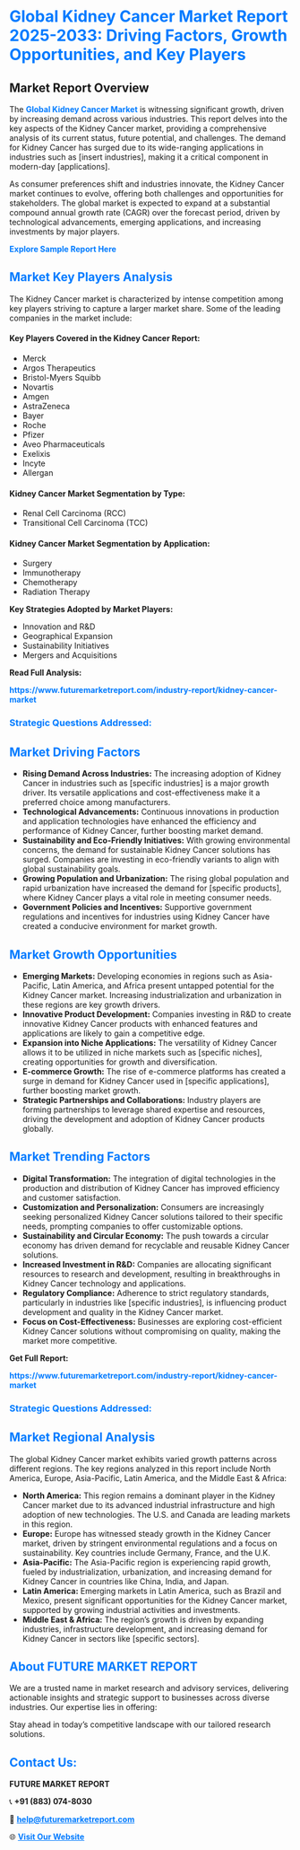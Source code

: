 <h1 style="color: #007BFF;">Global Kidney Cancer Market Report 2025-2033: Driving Factors, Growth Opportunities, and Key Players</h1>

<section id="overview">
<h2>Market Report Overview</h2>
<p>The <a href="https://www.futuremarketreport.com/industry-report/kidney-cancer-market" style="color: #007BFF; text-decoration: none;"><strong>Global Kidney Cancer Market</strong></a> is witnessing significant growth, driven by increasing demand across various industries. This report delves into the key aspects of the Kidney Cancer market, providing a comprehensive analysis of its current status, future potential, and challenges. The demand for Kidney Cancer has surged due to its wide-ranging applications in industries such as [insert industries], making it a critical component in modern-day [applications].</p>
<p>As consumer preferences shift and industries innovate, the Kidney Cancer market continues to evolve, offering both challenges and opportunities for stakeholders. The global market is expected to expand at a substantial compound annual growth rate (CAGR) over the forecast period, driven by technological advancements, emerging applications, and increasing investments by major players.</p>
</section>

<section id="overview">
<p><a href="https://www.futuremarketreport.com/request-sample/reportId=82732" style="color: #007BFF; text-decoration: none;"><strong>Explore Sample Report Here</strong></a></p>
</section>

<section id="key-players">
<h2 style="color: #007BFF;">Market Key Players Analysis</h2>
<p>The Kidney Cancer market is characterized by intense competition among key players striving to capture a larger market share. Some of the leading companies in the market include:</p>
<h4>Key Players Covered in the Kidney Cancer Report:</h4>
<ul><li>Merck</li><li>Argos Therapeutics</li><li>Bristol-Myers Squibb</li><li>Novartis</li><li>Amgen</li><li>AstraZeneca</li><li>Bayer</li><li>Roche</li><li>Pfizer</li><li>Aveo Pharmaceuticals</li><li>Exelixis</li><li>Incyte</li><li>Allergan</li></ul>
<h4>Kidney Cancer Market Segmentation by Type:</h4>
<ul><li>Renal Cell Carcinoma (RCC)</li><li>Transitional Cell Carcinoma (TCC)</li></ul>

<h4>Kidney Cancer Market Segmentation by Application:</h4>
<ul><li>Surgery</li><li>Immunotherapy</li><li>Chemotherapy</li><li>Radiation Therapy</li></ul>
<p><strong>Key Strategies Adopted by Market Players:</strong></p>
<ul>
<li>Innovation and R&D</li>
<li>Geographical Expansion</li>
<li>Sustainability Initiatives</li>
<li>Mergers and Acquisitions</li>
</ul>
</section>

<section>
<p><strong>Read Full Analysis: </strong></p><a href="https://www.futuremarketreport.com/industry-report/kidney-cancer-market" style="color: #007BFF; text-decoration: none;"><strong>https://www.futuremarketreport.com/industry-report/kidney-cancer-market</strong></a>
<h3 style="color: #007BFF;">Strategic Questions Addressed:</h3>
</section>

<section id="driving-factors">
<h2 style="color: #007BFF;">Market Driving Factors</h2>
<ul>
<li><strong>Rising Demand Across Industries:</strong> The increasing adoption of Kidney Cancer in industries such as [specific industries] is a major growth driver. Its versatile applications and cost-effectiveness make it a preferred choice among manufacturers.</li>
<li><strong>Technological Advancements:</strong> Continuous innovations in production and application technologies have enhanced the efficiency and performance of Kidney Cancer, further boosting market demand.</li>
<li><strong>Sustainability and Eco-Friendly Initiatives:</strong> With growing environmental concerns, the demand for sustainable Kidney Cancer solutions has surged. Companies are investing in eco-friendly variants to align with global sustainability goals.</li>
<li><strong>Growing Population and Urbanization:</strong> The rising global population and rapid urbanization have increased the demand for [specific products], where Kidney Cancer plays a vital role in meeting consumer needs.</li>
<li><strong>Government Policies and Incentives:</strong> Supportive government regulations and incentives for industries using Kidney Cancer have created a conducive environment for market growth.</li>
</ul>
</section>

<section id="growth-opportunities">
<h2 style="color: #007BFF;">Market Growth Opportunities</h2>
<ul>
<li><strong>Emerging Markets:</strong> Developing economies in regions such as Asia-Pacific, Latin America, and Africa present untapped potential for the Kidney Cancer market. Increasing industrialization and urbanization in these regions are key growth drivers.</li>
<li><strong>Innovative Product Development:</strong> Companies investing in R&D to create innovative Kidney Cancer products with enhanced features and applications are likely to gain a competitive edge.</li>
<li><strong>Expansion into Niche Applications:</strong> The versatility of Kidney Cancer allows it to be utilized in niche markets such as [specific niches], creating opportunities for growth and diversification.</li>
<li><strong>E-commerce Growth:</strong> The rise of e-commerce platforms has created a surge in demand for Kidney Cancer used in [specific applications], further boosting market growth.</li>
<li><strong>Strategic Partnerships and Collaborations:</strong> Industry players are forming partnerships to leverage shared expertise and resources, driving the development and adoption of Kidney Cancer products globally.</li>
</ul>
</section>

<section id="trending-factors">
<h2 style="color: #007BFF;">Market Trending Factors</h2>
<ul>
<li><strong>Digital Transformation:</strong> The integration of digital technologies in the production and distribution of Kidney Cancer has improved efficiency and customer satisfaction.</li>
<li><strong>Customization and Personalization:</strong> Consumers are increasingly seeking personalized Kidney Cancer solutions tailored to their specific needs, prompting companies to offer customizable options.</li>
<li><strong>Sustainability and Circular Economy:</strong> The push towards a circular economy has driven demand for recyclable and reusable Kidney Cancer solutions.</li>
<li><strong>Increased Investment in R&D:</strong> Companies are allocating significant resources to research and development, resulting in breakthroughs in Kidney Cancer technology and applications.</li>
<li><strong>Regulatory Compliance:</strong> Adherence to strict regulatory standards, particularly in industries like [specific industries], is influencing product development and quality in the Kidney Cancer market.</li>
<li><strong>Focus on Cost-Effectiveness:</strong> Businesses are exploring cost-efficient Kidney Cancer solutions without compromising on quality, making the market more competitive.</li>
</ul>
</section>

<section>
<p><strong>Get Full Report: </strong></p><a href="https://www.futuremarketreport.com/industry-report/kidney-cancer-market" style="color: #007BFF; text-decoration: none;"><strong>https://www.futuremarketreport.com/industry-report/kidney-cancer-market</strong></a>
<h3 style="color: #007BFF;">Strategic Questions Addressed:</h3>
</section>


<section id="regional-analysis">
<h2 style="color: #007BFF;">Market Regional Analysis</h2>
<p>The global Kidney Cancer market exhibits varied growth patterns across different regions. The key regions analyzed in this report include North America, Europe, Asia-Pacific, Latin America, and the Middle East & Africa:</p>
<ul>
<li><strong>North America:</strong> This region remains a dominant player in the Kidney Cancer market due to its advanced industrial infrastructure and high adoption of new technologies. The U.S. and Canada are leading markets in this region.</li>
<li><strong>Europe:</strong> Europe has witnessed steady growth in the Kidney Cancer market, driven by stringent environmental regulations and a focus on sustainability. Key countries include Germany, France, and the U.K.</li>
<li><strong>Asia-Pacific:</strong> The Asia-Pacific region is experiencing rapid growth, fueled by industrialization, urbanization, and increasing demand for Kidney Cancer in countries like China, India, and Japan.</li>
<li><strong>Latin America:</strong> Emerging markets in Latin America, such as Brazil and Mexico, present significant opportunities for the Kidney Cancer market, supported by growing industrial activities and investments.</li>
<li><strong>Middle East & Africa:</strong> The region’s growth is driven by expanding industries, infrastructure development, and increasing demand for Kidney Cancer in sectors like [specific sectors].</li>
</ul>
</section>

<footer>
<h2 style="color: #007BFF;">About FUTURE MARKET REPORT</h2>
<p>We are a trusted name in market research and advisory services, delivering actionable insights and strategic support to businesses across diverse industries. Our expertise lies in offering:</p>

<p>Stay ahead in today’s competitive landscape with our tailored research solutions.</p>

<h2 style="color: #007BFF;">Contact Us:</h2>
<p><strong>FUTURE MARKET REPORT</strong></p>
<p>📞 <strong>+91 (883) 074-8030</strong></p>
<p>📧 <strong><a href="mailto:help@futuremarketreport.com" style="color: #007BFF;">help@futuremarketreport.com</a></strong></p>
<p>🌐 <strong><a href="https://www.futuremarketreport.com/" style="color: #007BFF;">Visit Our Website</a></strong></p>
</footer>